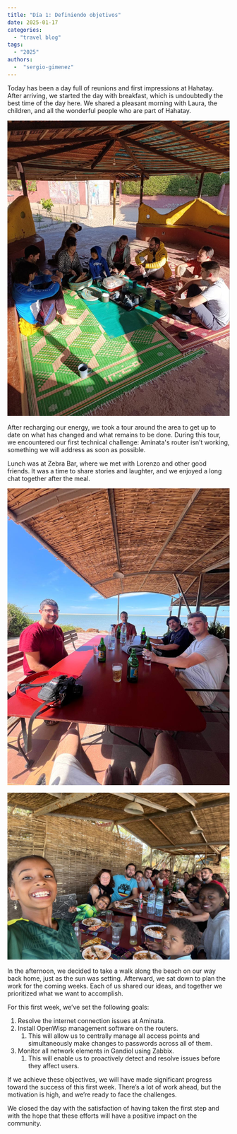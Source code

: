 ```yaml
---
title: "Día 1: Definiendo objetivos"
date: 2025-01-17
categories: 
  - "travel blog"
tags:
  - "2025"
authors:
  -  "sergio-gimenez"
---
```


Today has been a day full of reunions and first impressions at Hahatay. After arriving, we started the day with breakfast, which is undoubtedly the best time of the day here. We shared a pleasant morning with Laura, the children, and all the wonderful people who are part of Hahatay.

![desayuno](images/desayuno.jpg "Breakfast at Hahatay")

After recharging our energy, we took a tour around the area to get up to date on what has changed and what remains to be done. During this tour, we encountered our first technical challenge: Aminata's router isn’t working, something we will address as soon as possible.

Lunch was at Zebra Bar, where we met with Lorenzo and other good friends. It was a time to share stories and laughter, and we enjoyed a long chat together after the meal.

![vermut_zebra](images/vermut_zebra.jpg "Aperitif at Zebra Bar")

![primera_comida](images/primera_comida.jpg "First meal at Zebra Bar")

In the afternoon, we decided to take a walk along the beach on our way back home, just as the sun was setting. Afterward, we sat down to plan the work for the coming weeks. Each of us shared our ideas, and together we prioritized what we want to accomplish.

For this first week, we’ve set the following goals:

1. Resolve the internet connection issues at Aminata.
2. Install OpenWisp management software on the routers.
   1. This will allow us to centrally manage all access points and simultaneously make changes to passwords across all of them.
3. Monitor all network elements in Gandiol using Zabbix.
   1. This will enable us to proactively detect and resolve issues before they affect users.

If we achieve these objectives, we will have made significant progress toward the success of this first week. There’s a lot of work ahead, but the motivation is high, and we’re ready to face the challenges.

We closed the day with the satisfaction of having taken the first step and with the hope that these efforts will have a positive impact on the community.
